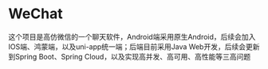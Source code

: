 # WeChat
这个项目是高仿微信的一个聊天软件，Android端采用原生Android，后续会加入IOS端、鸿蒙端，以及uni-app统一端；后端目前采用Java Web开发，后续会更新到Spring Boot、Spring Cloud，以及实现高并发、高可用、高性能等三高问题
